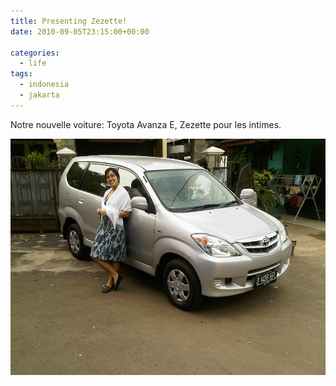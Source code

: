 ```yaml
---
title: Presenting Zezette!
date: 2010-09-05T23:15:00+00:00

categories:
  - life
tags:
  - indonesia
  - jakarta
---
```

Notre nouvelle voiture: Toyota Avanza E, Zezette pour les intimes.

![](assets/media/Media_CardBlackBerrypicturesIM.jpg.scaled.1000.jpg)
